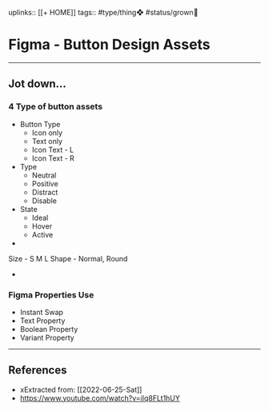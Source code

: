 uplinks:: [[+ HOME]]
tags:: #type/thing❖ #status/grown🌳 

# Figma - Button Design Assets
---
## Jot down...
### 4 Type of button assets
- Button Type
	- Icon only
	- Text only
	- Icon Text - L
	- Icon Text - R
- Type
	- Neutral
	- Positive
	- Distract
	- Disable
- State
	- Ideal
	- Hover
	- Active
-

Size - S M L
Shape - Normal, Round

-
### Figma Properties Use
- Instant Swap
- Text Property
- Boolean Property
- Variant Property

---
## References
- xExtracted from: [[2022-06-25-Sat]]
- https://www.youtube.com/watch?v=iIq8FLt1hUY
